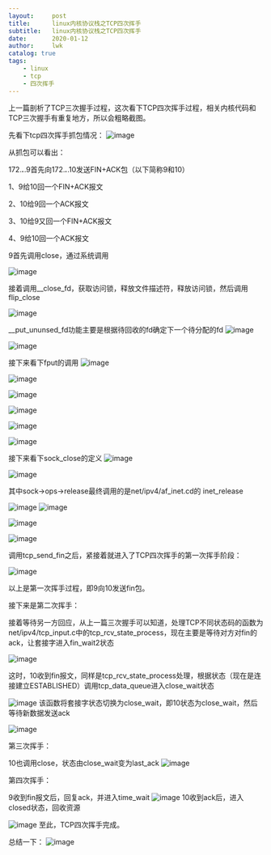 ```yaml
---
layout:     post
title:      linux内核协议栈之TCP四次挥手
subtitle:   linux内核协议栈之TCP四次挥手
date:       2020-01-12
author:     lwk
catalog: true
tags:
    - linux
    - tcp
    - 四次挥手
---
```


上一篇剖析了TCP三次握手过程，这次看下TCP四次挥手过程，相关内核代码和TCP三次握手有重复地方，所以会粗略截图。

先看下tcp四次挥手抓包情况：
![image](https://user-images.githubusercontent.com/36918717/176907095-676664dc-efd2-4725-986f-31c2b19d1330.png)

从抓包可以看出：

172.***.***.9首先向172.***.***.10发送FIN+ACK包（以下简称9和10）

1、9给10回一个FIN+ACK报文

2、10给9回一个ACK报文

3、10给9又回一个FIN+ACK报文

4、9给10回一个ACK报文

 

9首先调用close，通过系统调用

![image](https://user-images.githubusercontent.com/36918717/176907130-c9f9d855-3d0a-4e5d-9267-28b8761e905a.png)

接着调用__close_fd，获取访问锁，释放文件描述符，释放访问锁，然后调用flip_close

![image](https://user-images.githubusercontent.com/36918717/176907174-77f153c9-b32e-4d25-bc17-2b05fae0a53c.png)

__put_ununsed_fd功能主要是根据待回收的fd确定下一个待分配的fd
![image](https://user-images.githubusercontent.com/36918717/176907195-5d12fc0c-1319-4bb2-8ed7-dfa3eb21f1e4.png)

![image](https://user-images.githubusercontent.com/36918717/176907209-45f14b73-1e9d-4948-bf86-3fc83078bb6a.png)


接下来看下fput的调用
![image](https://user-images.githubusercontent.com/36918717/176907223-1977e822-ec1f-4d92-bf92-449bbb3316d4.png)

![image](https://user-images.githubusercontent.com/36918717/176907235-7cca55cc-593d-4930-ad60-351bafcbac97.png)

![image](https://user-images.githubusercontent.com/36918717/176907248-29dc23d7-79dc-43da-bdc8-ced5a2d503ed.png)

![image](https://user-images.githubusercontent.com/36918717/176907273-adcfdc1b-9aec-4e63-a6ad-5b87bc5dbeb9.png)

![image](https://user-images.githubusercontent.com/36918717/176907307-2279608a-e14b-4207-bcef-bfd6b8ad966f.png)

![image](https://user-images.githubusercontent.com/36918717/176907318-e19910bb-e864-4e69-b7d3-baf1795c57c1.png)

接下来看下sock_close的定义
![image](https://user-images.githubusercontent.com/36918717/176907338-0f04cb85-a067-4ebd-a210-b699abef04d7.png)

![image](https://user-images.githubusercontent.com/36918717/176907356-073c1892-6dc6-4909-ba4e-4488b6449103.png)

其中sock->ops->release最终调用的是net/ipv4/af_inet.cd的 inet_release

![image](https://user-images.githubusercontent.com/36918717/176907397-99ae51ba-0bff-4105-9f8c-8b054f01a63d.png)
![image](https://user-images.githubusercontent.com/36918717/176907409-2e4fa6c4-daa9-4240-8f9b-fb697e02474c.png)

![image](https://user-images.githubusercontent.com/36918717/176907414-9133ac5c-9689-4711-a069-d20c7c20cd85.png)

![image](https://user-images.githubusercontent.com/36918717/176907429-54206b72-1fba-4959-88bf-638eec4f1402.png)

调用tcp_send_fin之后，紧接着就进入了TCP四次挥手的第一次挥手阶段：

![image](https://user-images.githubusercontent.com/36918717/176907456-04962c5c-9f1a-49ba-bd34-7aafaaf25257.png)

以上是第一次挥手过程，即9向10发送fin包。

接下来是第二次挥手：

接着等待另一方回应，从上一篇三次握手可以知道，处理TCP不同状态码的函数为net/ipv4/tcp_input.c中的tcp_rcv_state_process，现在主要是等待对方对fin的ack，让套接字进入fin_wait2状态

![image](https://user-images.githubusercontent.com/36918717/176907483-3493cdb9-4812-40a9-8458-ce3f16657c30.png)

这时，10收到fin报文，同样是tcp_rcv_state_process处理，根据状态（现在是连接建立ESTABLISHED）调用tcp_data_queue进入close_wait状态

![image](https://user-images.githubusercontent.com/36918717/176907509-507c68a2-2224-42eb-82f0-5bf28161fa0c.png)
该函数将套接字状态切换为close_wait，即10状态为close_wait，然后等待新数据发送ack

![image](https://user-images.githubusercontent.com/36918717/176907530-ec8db092-e5a9-4663-9304-607d05cc3557.png)

第三次挥手：

10也调用close，状态由close_wait变为last_ack
![image](https://user-images.githubusercontent.com/36918717/176907562-4c25467c-b9e5-4833-b593-79302de559b0.png)



第四次挥手：

9收到fin报文后，回复ack，并进入time_wait
![image](https://user-images.githubusercontent.com/36918717/176907578-26d233e4-0cb0-4e73-9000-d001f8ed5215.png)
10收到ack后，进入closed状态，回收资源

![image](https://user-images.githubusercontent.com/36918717/176907609-87427feb-2f5a-4c88-8af5-ee30a55eb504.png)
至此，TCP四次挥手完成。

总结一下：
![image](https://user-images.githubusercontent.com/36918717/176907636-1fef9828-495d-4b96-b90e-ecf93aa62ad8.png)









